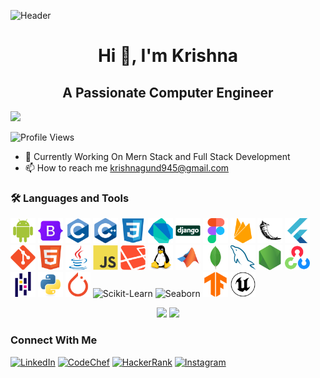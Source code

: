 ![Header](https://user-images.githubusercontent.com/74038190/240304586-d48893bd-0757-481c-8d7e-ba3e163feae7.png)


<p align="center">
  <h1  align="center">Hi 👋, I'm Krishna</h1>
  <h2  align="center">A Passionate Computer Engineer</h2>
</p>

<img src="https://user-images.githubusercontent.com/74038190/238353480-219bcc70-f5dc-466b-9a60-29653d8e8433.gif">

![Profile Views](https://komarev.com/ghpvc/?username=krishnagund&color=blue)





- 🔭 Currently Working On Mern Stack and Full Stack Development
- 📫 How to reach me krishnagund945@gmail.com



### 🛠️ Languages and Tools
<p align="left">
  <!-- Android -->
  <img src="https://raw.githubusercontent.com/devicons/devicon/master/icons/android/android-original.svg" alt="Android" width="40" height="40"/>
  <!-- Bootstrap -->
  <img src="https://raw.githubusercontent.com/devicons/devicon/master/icons/bootstrap/bootstrap-original.svg" alt="Bootstrap" width="40" height="40"/>
  <!-- C -->
  <img src="https://raw.githubusercontent.com/devicons/devicon/master/icons/c/c-original.svg" alt="C" width="40" height="40"/>
  <!-- C++ -->
  <img src="https://raw.githubusercontent.com/devicons/devicon/master/icons/cplusplus/cplusplus-original.svg" alt="C++" width="40" height="40"/>
  <!-- CSS3 -->
  <img src="https://raw.githubusercontent.com/devicons/devicon/master/icons/css3/css3-original.svg" alt="CSS3" width="40" height="40"/>
  <!-- Dart -->
  <img src="https://raw.githubusercontent.com/devicons/devicon/master/icons/dart/dart-original.svg" alt="Dart" width="40" height="40"/>
  <!-- Django -->
  <img src="https://raw.githubusercontent.com/devicons/devicon/master/icons/django/django-original.svg" alt="Django" width="40" height="40"/>
  <!-- Figma -->
  <img src="https://raw.githubusercontent.com/devicons/devicon/master/icons/figma/figma-original.svg" alt="Figma" width="40" height="40"/>
  <!-- Firebase -->
  <img src="https://raw.githubusercontent.com/devicons/devicon/master/icons/firebase/firebase-plain.svg" alt="Firebase" width="40" height="40"/>
  <!-- Flask -->
  <img src="https://raw.githubusercontent.com/devicons/devicon/master/icons/flask/flask-original.svg" alt="Flask" width="40" height="40"/>
  <!-- Flutter -->
  <img src="https://raw.githubusercontent.com/devicons/devicon/master/icons/flutter/flutter-original.svg" alt="Flutter" width="40" height="40"/>
  <!-- Git -->
  <img src="https://raw.githubusercontent.com/devicons/devicon/master/icons/git/git-original.svg" alt="Git" width="40" height="40"/>
  <!-- HTML5 -->
  <img src="https://raw.githubusercontent.com/devicons/devicon/master/icons/html5/html5-original.svg" alt="HTML5" width="40" height="40"/>
  <!-- Java -->
  <img src="https://raw.githubusercontent.com/devicons/devicon/master/icons/java/java-original.svg" alt="Java" width="40" height="40"/>
  <!-- JavaScript -->
  <img src="https://raw.githubusercontent.com/devicons/devicon/master/icons/javascript/javascript-original.svg" alt="JavaScript" width="40" height="40"/>
  <!-- Laravel -->
  <img src="https://raw.githubusercontent.com/devicons/devicon/master/icons/laravel/laravel-plain.svg" alt="Laravel" width="40" height="40"/>
  <!-- Linux -->
  <img src="https://raw.githubusercontent.com/devicons/devicon/master/icons/linux/linux-original.svg" alt="Linux" width="40" height="40"/>
  <!-- MATLAB -->
  <img src="https://raw.githubusercontent.com/devicons/devicon/master/icons/matlab/matlab-original.svg" alt="MATLAB" width="40" height="40"/>
  <!-- MongoDB -->
  <img src="https://raw.githubusercontent.com/devicons/devicon/master/icons/mongodb/mongodb-original.svg" alt="MongoDB" width="40" height="40"/>
  <!-- MySQL -->
  <img src="https://raw.githubusercontent.com/devicons/devicon/master/icons/mysql/mysql-original.svg" alt="MySQL" width="40" height="40"/>
  <!-- Node.js -->
  <img src="https://raw.githubusercontent.com/devicons/devicon/master/icons/nodejs/nodejs-original.svg" alt="Node.js" width="40" height="40"/>
  <!-- OpenCV -->
  <img src="https://raw.githubusercontent.com/devicons/devicon/master/icons/opencv/opencv-original.svg" alt="OpenCV" width="40" height="40"/>
  <!-- Pandas -->
  <img src="https://raw.githubusercontent.com/devicons/devicon/master/icons/pandas/pandas-original.svg" alt="Pandas" width="40" height="40"/>
  <!-- Python -->
  <img src="https://raw.githubusercontent.com/devicons/devicon/master/icons/python/python-original.svg" alt="Python" width="40" height="40"/>
  <!-- PyTorch -->
  <img src="https://raw.githubusercontent.com/devicons/devicon/master/icons/pytorch/pytorch-original.svg" alt="PyTorch" width="40" height="40"/>
  <!-- Scikit-Learn -->
  <img src="https://raw.githubusercontent.com/devicons/devicon/master/icons/scikit-learn/scikit-learn-original.svg" alt="Scikit-Learn" width="40" height="40"/>
  <!-- Seaborn -->
  <img src="https://seaborn.pydata.org/_images/logo-mark-lightbg.svg" alt="Seaborn" width="40" height="40"/>
  <!-- TensorFlow -->
  <img src="https://raw.githubusercontent.com/devicons/devicon/master/icons/tensorflow/tensorflow-original.svg" alt="TensorFlow" width="40" height="40"/>
  <!-- Unreal -->
  <img src="https://raw.githubusercontent.com/devicons/devicon/master/icons/unrealengine/unrealengine-original.svg" alt="Unreal Engine" width="40" height="40"/>
</p>

<p align="center">
  <img src="https://github-readme-stats.vercel.app/api?username=krishnagund&show_icons=true&count_private=true&hide=prs&theme=dark" width="62%" />
  <img src="https://github-readme-stats.vercel.app/api/top-langs/?username=krishnagund&layout=compact&langs_count=6&theme=dark" width="34%" />
</p>


  ### Connect With Me
[![LinkedIn](https://img.shields.io/badge/LinkedIn-0077B5?style=for-the-badge&logo=linkedin&logoColor=white)](https://www.linkedin.com/in/krushna-gund-a33b32232?utm_source=share&utm_campaign=share_via&utm_content=profile&utm_medium=android_app)
[![CodeChef](https://img.shields.io/badge/CodeChef-5B4638?style=for-the-badge&logo=codechef&logoColor=white)](https://www.codechef.com/users/krushnagund)
[![HackerRank](https://img.shields.io/badge/HackerRank-2EC866?style=for-the-badge&logo=hackerrank&logoColor=white)](https://www.hackerrank.com/profile/krishnagund945)
[![Instagram](https://img.shields.io/badge/Instagram-E4405F?style=for-the-badge&logo=instagram&logoColor=white)](https://www.instagram.com/_krishna_gund/profilecard/?igsh=N2I0a281YWN0bjZ5) 


  






